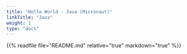 ```yaml
---
title: "Hello World - Java (Micronaut)"
linkTitle: "Java"
weight: 1
type: "docs"
---
```


{{% readfile file="README.md" relative="true" markdown="true" %}}
